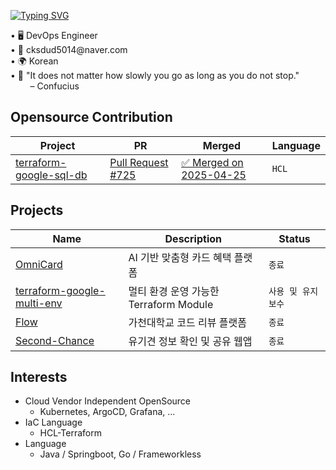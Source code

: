 <!--타이틀 부분-->
[![Typing SVG](https://readme-typing-svg.demolab.com/?lines=Welcome+My+Github🥰;I'm+SteamedEggMaster!;&font=VT323&size=35&vCenter=true&color=00BFFF)](https://git.io/typing-svg)
<div align="left">
  <text> • 🖥 DevOps Engineer </text>
  <br>
  <text> • 💌 cksdud5014@naver.com </text>
  <br>
  <text> • 🌍 Korean </text>
  <br>
  <text> • 📃 "It does not matter how slowly you go as long as you do not stop."  <br>
           &nbsp;&nbsp;&nbsp;&nbsp;&nbsp;&nbsp;&nbsp; – Confucius
</div>

## Opensource Contribution
| Project | PR | Merged | Language |
|--------|-----|--------|----------|
| [terraform-google-sql-db](https://github.com/terraform-google-modules/terraform-google-sql-db) | [Pull Request #725](https://github.com/terraform-google-modules/terraform-google-sql-db/pull/725) | [✅ Merged on 2025-04-25](https://github.com/terraform-google-modules/terraform-google-sql-db/commit/056e436283f2802c8e00b3dd17390bff83f95d9b) | `HCL` |

## Projects
| Name | Description | Status |
|------|-------------|--------|
| [OmniCard](https://github.com/2025-Gachon-capstone/.github) | AI 기반 맞춤형 카드 혜택 플랫폼 | `종료` |
| [terraform-google-multi-env](https://github.com/steamedEggMaster/terraform-google-multi-env) | 멀티 환경 운영 가능한 Terraform Module | `사용 및 유지보수` |
| [Flow](https://github.com/code-review-platform-flow/.github) | 가천대학교 코드 리뷰 플랫폼 | `종료` |
| [Second-Chance](https://github.com/GCU-Second-Chance/SecondChance-back/tree/main) | 유기견 정보 확인 및 공유 웹앱 | `종료` |

## Interests
- Cloud Vendor Independent OpenSource
  - Kubernetes, ArgoCD, Grafana, ...
- IaC Language
  - HCL-Terraform
- Language
  - Java / Springboot, Go / Frameworkless
